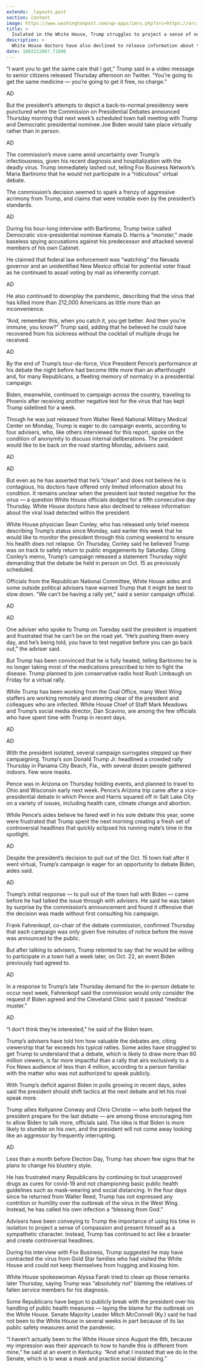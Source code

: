 ```yaml
--- 
extends: _layouts.post 
section: content 
image: https://www.washingtonpost.com/wp-apps/imrs.php?src=https://arc-anglerfish-washpost-prod-washpost.s3.amazonaws.com/public/C3AEKCAJXAI6XBM37HBHVPTDRU.jpg&w=1440 
title: > 
  Isolated in the White House, Trump struggles to project a sense of normalcy after canceled debate 
description: > 
  White House doctors have also declined to release information about the viral load detected within the president.Officials from the Republican National Committee, White House aides and some outside political advisers have warned Trump that it might be best to slow down.Trump’s advisers have told him how valuable the debates are, citing viewership that far exceeds his typical rallies.White House spokeswoman Alyssa Farah tried to clean up those remarks later Thursday, saying Trump was “absolutely not” blaming the relatives of fallen service members for his diagnosis.Senate Majority Leader Mitch McConnell (Ky.) said he had not been to the White House in several weeks in part because of its lax public safety measures amid the pandemic. 
date: 1602212067.71606 
--- 
```

“I want you to get the same care that I got,” Trump said in a video message to senior citizens released Thursday afternoon on Twitter. “You’re going to get the same medicine — you’re going to get it free, no charge.”

AD

But the president’s attempts to depict a back-to-normal presidency were punctured when the Commission on Presidential Debates announced Thursday morning that next week’s scheduled town hall meeting with Trump and Democratic presidential nominee Joe Biden would take place virtually rather than in person.

AD

The commission’s move came amid uncertainty over Trump’s infectiousness, given his recent diagnosis and hospitalization with the deadly virus. Trump immediately lashed out, telling Fox Business Network’s Maria Bartiromo that he would not participate in a “ridiculous” virtual debate.

The commission’s decision seemed to spark a frenzy of aggressive acrimony from Trump, and claims that were notable even by the president’s standards.

AD

During his hour-long interview with Bartiromo, Trump twice called Democratic vice-presidential nominee Kamala D. Harris a “monster,” made baseless spying accusations against his predecessor and attacked several members of his own Cabinet.

He claimed that federal law enforcement was “watching” the Nevada governor and an unidentified New Mexico official for potential voter fraud as he continued to assail voting by mail as inherently corrupt.

AD

He also continued to downplay the pandemic, describing that the virus that has killed more than 212,000 Americans as little more than an inconvenience.

“And, remember this, when you catch it, you get better. And then you’re immune, you know?” Trump said, adding that he believed he could have recovered from his sickness without the cocktail of multiple drugs he received.

AD

By the end of Trump’s tour-de-force, Vice President Pence’s performance at his debate the night before had become little more than an afterthought and, for many Republicans, a fleeting memory of normalcy in a presidential campaign.

Biden, meanwhile, continued to campaign across the country, traveling to Phoenix after receiving another negative test for the virus that has kept Trump sidelined for a week.

Though he was just released from Walter Reed National Military Medical Center on Monday, Trump is eager to do campaign events, according to four advisers, who, like others interviewed for this report, spoke on the condition of anonymity to discuss internal deliberations. The president would like to be back on the road starting Monday, advisers said.

AD

AD

But even as he has asserted that he’s “clean” and does not believe he is contagious, his doctors have offered only limited information about his condition. It remains unclear when the president last tested negative for the virus — a question White House officials dodged for a fifth consecutive day Thursday. White House doctors have also declined to release information about the viral load detected within the president.

White House physician Sean Conley, who has released only brief memos describing Trump’s status since Monday, said earlier this week that he would like to monitor the president through this coming weekend to ensure his health does not relapse. On Thursday, Conley said he believed Trump was on track to safely return to public engagements by Saturday. Citing Conley’s memo, Trump’s campaign released a statement Thursday night demanding that the debate be held in person on Oct. 15 as previously scheduled.

Officials from the Republican National Committee, White House aides and some outside political advisers have warned Trump that it might be best to slow down. “We can’t be having a rally yet,” said a senior campaign official.

AD

AD

One adviser who spoke to Trump on Tuesday said the president is impatient and frustrated that he can’t be on the road yet. “He’s pushing them every day, and he’s being told, you have to test negative before you can go back out,” the adviser said.

But Trump has been convinced that he is fully healed, telling Bartiromo he is no longer taking most of the medications prescribed to him to fight the disease. Trump planned to join conservative radio host Rush Limbaugh on Friday for a virtual rally.

While Trump has been working from the Oval Office, many West Wing staffers are working remotely and steering clear of the president and colleagues who are infected. White House Chief of Staff Mark Meadows and Trump’s social media director, Dan Scavino, are among the few officials who have spent time with Trump in recent days.

AD

AD

With the president isolated, several campaign surrogates stepped up their campaigning. Trump’s son Donald Trump Jr. headlined a crowded rally Thursday in Panama City Beach, Fla., with several dozen people gathered indoors. Few wore masks.

Pence was in Arizona on Thursday holding events, and planned to travel to Ohio and Wisconsin early next week. Pence’s Arizona trip came after a vice-presidential debate in which Pence and Harris squared off in Salt Lake City on a variety of issues, including health care, climate change and abortion.

While Pence’s aides believe he fared well in his sole debate this year, some were frustrated that Trump spent the next morning creating a fresh set of controversial headlines that quickly eclipsed his running mate’s time in the spotlight.

AD

Despite the president’s decision to pull out of the Oct. 15 town hall after it went virtual, Trump’s campaign is eager for an opportunity to debate Biden, aides said.

AD

Trump’s initial response — to pull out of the town hall with Biden — came before he had talked the issue through with advisers. He said he was taken by surprise by the commission’s announcement and found it offensive that the decision was made without first consulting his campaign.

Frank Fahrenkopf, co-chair of the debate commission, confirmed Thursday that each campaign was only given five minutes of notice before the move was announced to the public.

But after talking to advisers, Trump relented to say that he would be willing to participate in a town hall a week later, on Oct. 22, an event Biden previously had agreed to.

AD

In a response to Trump’s late Thursday demand for the in-person debate to occur next week, Fahrenkopf said the commission would only consider the request if Biden agreed and the Cleveland Clinic said it passed “medical muster.”

AD

“I don’t think they’re interested,” he said of the Biden team.

Trump’s advisers have told him how valuable the debates are, citing viewership that far exceeds his typical rallies. Some aides have struggled to get Trump to understand that a debate, which is likely to draw more than 60 million viewers, is far more impactful than a rally that airs exclusively to a Fox News audience of less than 4 million, according to a person familiar with the matter who was not authorized to speak publicly.

With Trump’s deficit against Biden in polls growing in recent days, aides said the president should shift tactics at the next debate and let his rival speak more.

Trump allies Kellyanne Conway and Chris Christie — who both helped the president prepare for the last debate — are among those encouraging him to allow Biden to talk more, officials said. The idea is that Biden is more likely to stumble on his own, and the president will not come away looking like an aggressor by frequently interrupting.

AD

Less than a month before Election Day, Trump has shown few signs that he plans to change his blustery style.

He has frustrated many Republicans by continuing to tout unapproved drugs as cures for covid-19 and not championing basic public health guidelines such as mask-wearing and social distancing. In the four days since he returned from Walter Reed, Trump has not expressed any contrition or humility over the outbreak of the virus in the West Wing. Instead, he has called his own infection a “blessing from God.”

Advisers have been conveying to Trump the importance of using his time in isolation to project a sense of compassion and present himself as a sympathetic character. Instead, Trump has continued to act like a brawler and create controversial headlines.

During his interview with Fox Business, Trump suggested he may have contracted the virus from Gold Star families who had visited the White House and could not keep themselves from hugging and kissing him.

White House spokeswoman Alyssa Farah tried to clean up those remarks later Thursday, saying Trump was “absolutely not” blaming the relatives of fallen service members for his diagnosis.

Some Republicans have begun to publicly break with the president over his handling of public health measures — laying the blame for the outbreak on the White House. Senate Majority Leader Mitch McConnell (Ky.) said he had not been to the White House in several weeks in part because of its lax public safety measures amid the pandemic.

“I haven’t actually been to the White House since August the 6th, because my impression was their approach to how to handle this is different from mine,” he said at an event in Kentucky. “And what I insisted that we do in the Senate, which is to wear a mask and practice social distancing.”